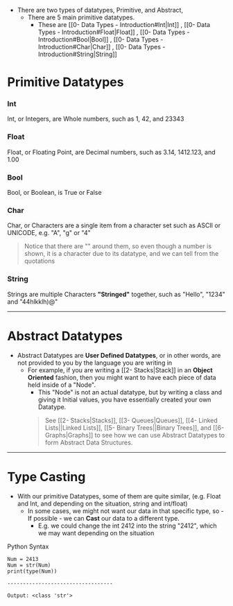 
- There are two types of datatypes, Primitive, and Abstract,
	- There are 5 main primitive datatypes.
		- These are [[0- Data Types - Introduction#Int|Int]] , [[0- Data Types - Introduction#Float|Float]] , [[0- Data Types - Introduction#Bool|Bool]] , [[0- Data Types - Introduction#Char|Char]] , [[0- Data Types - Introduction#String|String]]


# Primitive Datatypes

### Int

Int, or Integers, are Whole numbers, such as 1, 42, and 23343


### Float

Float, or Floating Point, are Decimal numbers, such as 3.14, 1412.123, and 1.00


### Bool

Bool, or Boolean, is True or False


### Char

Char, or Characters are a single item from a character set such as ASCII or UNICODE, 
e.g. "A", "g" or "4"
> Notice that there are "" around them, so even though a number is shown, it is a character due to its datatype, and we can tell from the quotations

### String

Strings are multiple Characters **"Stringed"** together, such as "Hello", "1234" and "44hlkklh)@"


--------------------------------


# Abstract Datatypes

- Abstract Datatypes are **User Defined Datatypes**, or in other words, are not provided to you by the language you are writing in
	- For example, if you are writing a [[2- Stacks|Stack]] in an **Object Oriented** fashion, then you might want to have each piece of data held inside of a "Node".
		- This "Node" is not an actual datatype, but by writing a class and giving it Initial values, you have essentially created your own Datatype.
		> See [[2- Stacks|Stacks]], [[3- Queues|Queues]], [[4- Linked Lists||Linked Lists]], [[5- Binary Trees||Binary Trees]], and  [[6- Graphs|Graphs]] to see how we can use Abstract Datatypes to form Abstract Data Structures.



-------------------------------------------------------

# Type Casting

- With our primitive Datatypes, some of them are quite similar, (e.g. Float and Int, and depending on the situation, string and int/float)
	- In some cases, we might not want our data in that specific type, so - If possible - we can **Cast** our data to a different type.
		- E.g. we could change the int 2412 into the string "2412", which we may want depending on the situation

Python Syntax
```
Num = 2413
Num = str(Num)
print(type(Num))

----------------------------------

Output: <class 'str'>
```


